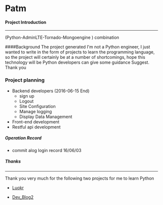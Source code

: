 # Patm

#### Project Introduction
***
(Python-AdminLTE-Tornado-Mongoengine ) combination

####Background The project generated
I'm not a Python engineer, I just wanted to write in the form of projects to learn the programming language, 
so the project will certainly be at a number of shortcomings, 
hope this technology will be Python developers can give some guidance Suggest. Thank you

### Project planning
* Backend developers (2016-06-15 End)
  * sign up
  * Logout
  * Site Configuration
  * Manage logging
  * Display Data Management
* Front-end development
* Restful api development

##### Operation Record
* commit alog login record 16/06/03

##### Thanks
***
Thank you very much for the following two projects for me to learn Python

* [Luokr](https://github.com/alvan/luokr.com)

* [Dev_Blog2](https://github.com/ScenK/Dev_Blog2)


